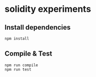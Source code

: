 # solidity experiments

## Install dependencies
```
npm install
```

## Compile & Test
```
npm run compile
npm run test
```